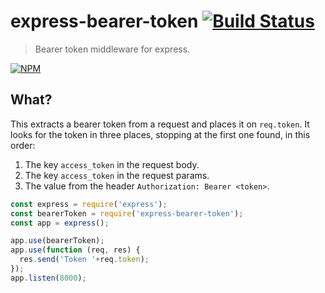 # express-bearer-token [![Build Status](https://secure.travis-ci.org/tkellen/express-bearer-token.png)](http://travis-ci.org/tkellen/express-bearer-token)
> Bearer token middleware for express.

[![NPM](https://nodei.co/npm/express-bearer-token.png)](https://nodei.co/npm/express-bearer-token/)

## What?

This extracts a bearer token from a request and places it on `req.token`.  It looks for the token in three places, stopping at the first one found, in this order:

1. The key `access_token` in the request body.
2. The key `access_token` in the request params.
3. The value from the header `Authorization: Bearer <token>`.


```js
const express = require('express');
const bearerToken = require('express-bearer-token');
const app = express();

app.use(bearerToken);
app.use(function (req, res) {
  res.send('Token '+req.token);
});
app.listen(8000);
```
